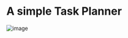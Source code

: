 # A simple Task Planner
![image](https://user-images.githubusercontent.com/54124311/160501868-3fe3ac86-0c4c-4d6c-a16a-cf2833a388e5.png)
